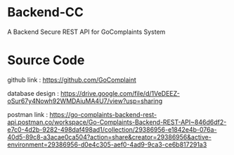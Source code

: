 # Backend-CC
A Backend Secure REST API for GoComplaints System

# Source Code
github link : https://github.com/GoComplaint

database design : https://drive.google.com/file/d/1VeDEEZ-oSur67y4Nowh92WMDAiuMA4U7/view?usp=sharing 

postman link : https://go-complaints-backend-rest-api.postman.co/workspace/Go-Complaints-Backend-REST-API~846d6df2-e7c0-4d2b-9282-498daf498ad1/collection/29386956-e1842e4b-076a-40d5-89c8-a3acae0ca504?action=share&creator=29386956&active-environment=29386956-d0e4c305-aef0-4ad9-9ca3-ce6b817291a3